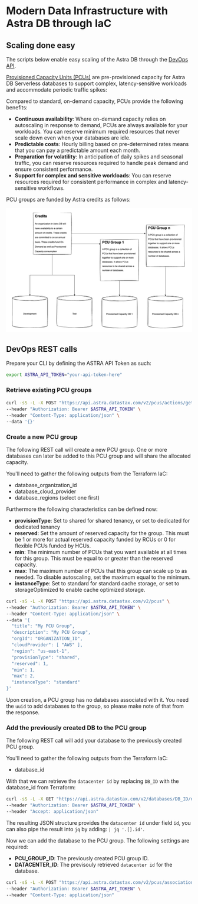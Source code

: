 # Modern Data Infrastructure with Astra DB through IaC

## Scaling done easy

The scripts below enable easy scaling of the Astra DB through the [DevOps API](https://docs.datastax.com/en/astra-db-serverless/api-reference/devops-api.html).

[Provisioned Capacity Units (PCUs)](https://docs.datastax.com/en/astra-db-serverless/administration/provisioned-capacity-units.html) are pre-provisioned capacity for Astra DB Serverless databases to support complex, latency-sensitive workloads and accommodate periodic traffic spikes:

Compared to standard, on-demand capacity, PCUs provide the following benefits:
- **Continuous availability**: Where on-demand capacity relies on autoscaling in response to demand, PCUs are always available for your workloads. You can reserve minimum required resources that never scale down even when your databases are idle.
- **Predictable costs**: Hourly billing based on pre-determined rates means that you can pay a predictable amount each month.
- **Preparation for volatility**: In anticipation of daily spikes and seasonal traffic, you can reserve resources required to handle peak demand and ensure consistent performance.
- **Support for complex and sensitive workloads**: You can reserve resources required for consistent performance in complex and latency-sensitive workflows.

PCU groups are funded by Astra credits as follows:

![astra-pcu](./assets/astra-pcu.png)

## DevOps REST calls

Prepare your CLI by defining the ASTRA API Token as such:
```bash
export ASTRA_API_TOKEN="your-api-token-here"
```

### Retrieve existing PCU groups
```bash
curl -sS -L -X POST "https://api.astra.datastax.com/v2/pcus/actions/get" \
--header "Authorization: Bearer $ASTRA_API_TOKEN" \
--header "Content-Type: application/json" \
--data '{}'
```

### Create a new PCU group
The following REST call will create a new PCU group. One or more databases can later be added to this PCU group and will share the allocated capacity.

You'll need to gather the following outputs from the Terraform IaC:
- database_organization_id
- database_cloud_provider
- database_regions (select one first)

Furthermore the following characteristics can be defined now:
- **provisionType**: Set to shared for shared tenancy, or set to dedicated for dedicated tenancy
- **reserved**: Set the amount of reserved capacity for the group. This must be 1 or more for actual reserved capacity funded by RCUs or 0 for flexible PCUs funded by HCUs.
- **min**: The minimum number of PCUs that you want available at all times for this group. This must be equal to or greater than the reserved capacity.
- **max**: The maximum number of PCUs that this group can scale up to as needed. To disable autoscaling, set the maximum equal to the minimum.
- **instanceType**: Set to standard for standard cache storage, or set to storageOptimized to enable cache optimized storage.

```bash
curl -sS -L -X POST "https://api.astra.datastax.com/v2/pcus" \
--header "Authorization: Bearer $ASTRA_API_TOKEN" \
--header "Content-Type: application/json" \
--data '{
  "title": "My PCU Group",
  "description": "My PCU Group",
  "orgId": "ORGANIZATION_ID",
  "cloudProvider": [ "AWS" ],
  "region": "us-east-1",
  "provisionType": "shared",
  "reserved": 1,
  "min": 1,
  "max": 2,
  "instanceType": "standard"
}'
```

Upon creation, a PCU group has no databases associated with it. You need the `uuid` to add databases to the group, so please make note of that from the response.

### Add the previously created DB to the PCU group
The following REST call will add your database to the previously created PCU group.

You'll need to gather the following outputs from the Terraform IaC:
- database_id

With that we can retrieve the `datacenter id` by replacing `DB_ID` with the database_id from Terraform:
```bash
curl -sS -L -X GET "https://api.astra.datastax.com/v2/databases/DB_ID/datacenters" \
--header "Authorization: Bearer $ASTRA_API_TOKEN" \
--header "Accept: application/json"
```

The resulting JSON structure provides the `datacenter id` under field `id`, you can also pipe the result into `jq` by adding: `| jq '.[].id'`.

Now we can add the database to the PCU group. The following settings are required:
- **PCU_GROUP_ID**: The previously created PCU group ID.
- **DATACENTER_ID**: The previsouly retrieved `datacenter id` for the database.

```bash
curl -sS -L -X POST "https://api.astra.datastax.com/v2/pcus/association/PCU_GROUP_ID/DATACENTER_ID" \
--header "Authorization: Bearer $ASTRA_API_TOKEN" \
--header "Content-Type: application/json"
```